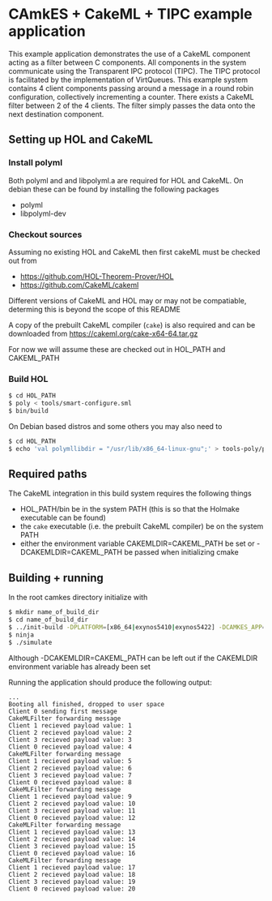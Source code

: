 <!--
     Copyright 2018, Data61
     Commonwealth Scientific and Industrial Research Organisation (CSIRO)
     ABN 41 687 119 230.

     This software may be distributed and modified according to the terms of
     the BSD 2-Clause license. Note that NO WARRANTY is provided.
     See "LICENSE_BSD2.txt" for details.

     @TAG(DATA61_BSD)
-->

# CAmkES + CakeML + TIPC example application

This example application demonstrates the use of a CakeML component acting as a filter between C components. All components
in the system communicate using the Transparent IPC protocol (TIPC). The TIPC protocol is facilitated by the implementation
of VirtQueues. This example system contains 4 client components passing around a message in a round robin configuration,
collectively incrementing a counter. There exists a CakeML filter between 2 of the 4 clients. The filter simply passes the
data onto the next destination component.

## Setting up HOL and CakeML

### Install polyml

Both polyml and and libpolyml.a are required for HOL and CakeML. On debian these can be found by installing the following packages

 * polyml
 * libpolyml-dev

### Checkout sources

Assuming no existing HOL and CakeML then first cakeML must be checked out from

 * https://github.com/HOL-Theorem-Prover/HOL
 * https://github.com/CakeML/cakeml

Different versions of CakeML and HOL may or may not be compatiable, determing this
is beyond the scope of this README

A copy of the prebuilt CakeML compiler (`cake`) is also required and can be downloaded from https://cakeml.org/cake-x64-64.tar.gz

For now we will assume these are checked out in HOL_PATH and CAKEML_PATH

### Build HOL

```sh
$ cd HOL_PATH
$ poly < tools/smart-configure.sml
$ bin/build
```

On Debian based distros and some others you may also need to

```sh
$ cd HOL_PATH
$ echo 'val polymllibdir = "/usr/lib/x86_64-linux-gnu";' > tools-poly/poly-includes.ML
```

## Required paths

The CakeML integration in this build system requires the following things

 * HOL_PATH/bin be in the system PATH (this is so that the Holmake executable can be found)
 * the `cake` executable (i.e. the prebuilt CakeML compiler) be on the system PATH
 * either the environment variable CAKEMLDIR=CAKEML_PATH be set or -DCAKEMLDIR=CAKEML_PATH be passed when initializing cmake

## Building + running

In the root camkes directory initialize with

```sh
$ mkdir name_of_build_dir
$ cd name_of_build_dir
$ ../init-build -DPLATFORM=[x86_64|exynos5410|exynos5422] -DCAMKES_APP=cakeml_tipc -DCAKEMLDIR=CAKEML_PATH
$ ninja
$ ./simulate
```

Although -DCAKEMLDIR=CAKEML_PATH can be left out if the CAKEMLDIR environment variable has already been set

Running the application should produce the following output:

```
...
Booting all finished, dropped to user space
Client 0 sending first message
CakeMLFilter forwarding message
Client 1 recieved payload value: 1
Client 2 recieved payload value: 2
Client 3 recieved payload value: 3
Client 0 recieved payload value: 4
CakeMLFilter forwarding message
Client 1 recieved payload value: 5
Client 2 recieved payload value: 6
Client 3 recieved payload value: 7
Client 0 recieved payload value: 8
CakeMLFilter forwarding message
Client 1 recieved payload value: 9
Client 2 recieved payload value: 10
Client 3 recieved payload value: 11
Client 0 recieved payload value: 12
CakeMLFilter forwarding message
Client 1 recieved payload value: 13
Client 2 recieved payload value: 14
Client 3 recieved payload value: 15
Client 0 recieved payload value: 16
CakeMLFilter forwarding message
Client 1 recieved payload value: 17
Client 2 recieved payload value: 18
Client 3 recieved payload value: 19
Client 0 recieved payload value: 20
```
